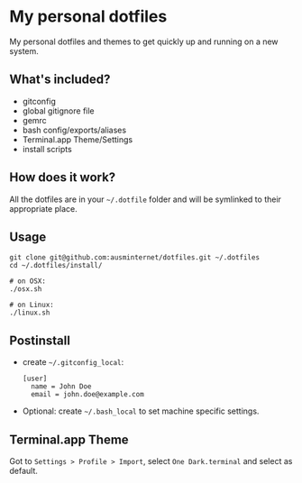 # My personal dotfiles

My personal dotfiles and themes to get quickly up and running on a new system.

## What's included?

- gitconfig
- global gitignore file
- gemrc
- bash config/exports/aliases
- Terminal.app Theme/Settings
- install scripts

## How does it work?
All the dotfiles are in your `~/.dotfile` folder and will be symlinked to their appropriate place.

## Usage

```
git clone git@github.com:ausminternet/dotfiles.git ~/.dotfiles
cd ~/.dotfiles/install/

# on OSX:
./osx.sh

# on Linux:
./linux.sh
```

## Postinstall

- create `~/.gitconfig_local`:

  ```
  [user]
    name = John Doe
    email = john.doe@example.com
  ```
- Optional: create `~/.bash_local` to set machine specific settings.

## Terminal.app Theme
Got to `Settings > Profile > Import`, select `One Dark.terminal` and select as default.
